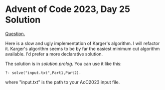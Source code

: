 # Advent of Code 2023, Day 25 Solution

[Question.](https://adventofcode.com/2023/day/25)

Here is a slow and ugly implementation of Karger's
algorithm. I will refactor it. Karger's algorithm
seems to be by far the easiest minimum cut
algorithm available. I'd prefer a more declarative
solution.

The solution is in *solution.prolog*. You can use
it like this:
```
?- solve("input.txt",Part1,Part2).
```
where "input.txt" is the path to your AoC2023 input
file.
